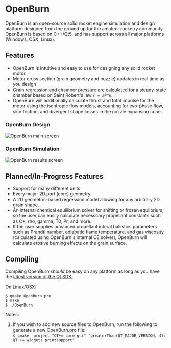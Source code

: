 # OpenBurn

OpenBurn is an open-source solid rocket engine simulation and design platform designed from the ground up for the amateur
rocketry community. OpenBurn is based on C++/Qt5, and has support across all major platforms (Windows, OSX, Linux).

## Features

- OpenBurn is intuitive and easy to use for designing any solid rocket motor. 
- Motor cross section (grain geometry and nozzle) updates in real time as you design
- Grain regression and chamber pressure are calculated for a steady-state chamber based on Saint Robert's law `r = aP^n`. 
- OpenBurn will additionally calculate thrust and total impulse for the motor using the isentropic flow models, accounting for two-phase flow, skin friction, and divergent shape losses in the nozzle expansion cone.

### OpenBurn Design
![OpenBurn main screen](https://i.imgur.com/afWFBhU.png)

### OpenBurn Simulation
![OpenBurn results screen](https://i.imgur.com/poPY1MT.png)

## Planned/In-Progress Features

- Support for many different units
- Every major 2D port (core) geometry
- A 2D geometric-based regression model allowing for any arbitrary 2D grain shape. 
- An internal chemical equilibrium solver for shifting or frozen equlibrium, so the user can easily
calculate necesscary propellant constants such as C\*, rho, gamma, T0, Pr, and more. 
- If the user supplies advanced propellant interal ballistics parameters such as Prandtl number, adiabatic flame temperature, and gas viscosity (calculated using OpenBurn's internal CE solver), OpenBurn will calculate erosive burning effects on the grain surface.

## Compiling

Compiling OpenBurn _should_ be easy on any platform as long as you have the [latest version of the Qt SDK.](https://www.qt.io/download-qt-for-application-development) 

On Linux/OSX: 

```
$ qmake OpenBurn.pro
$ make
$ ./OpenBurn
```  
Notes:  
1) If you wish to add new source files to OpenBurn, run the following to generate a new OpenBurn.pro file:  
`$ qmake -project "QT+= core gui" "greaterThan(QT_MAJOR_VERSION, 4): QT += widgets printsupport"`   